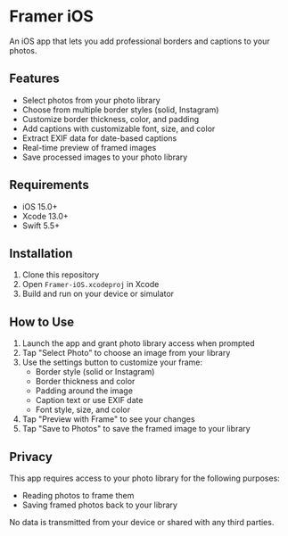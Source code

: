 # Framer iOS

An iOS app that lets you add professional borders and captions to your photos.

## Features

- Select photos from your photo library
- Choose from multiple border styles (solid, Instagram)
- Customize border thickness, color, and padding
- Add captions with customizable font, size, and color
- Extract EXIF data for date-based captions
- Real-time preview of framed images
- Save processed images to your photo library

## Requirements

- iOS 15.0+
- Xcode 13.0+
- Swift 5.5+

## Installation

1. Clone this repository
2. Open `Framer-iOS.xcodeproj` in Xcode
3. Build and run on your device or simulator

## How to Use

1. Launch the app and grant photo library access when prompted
2. Tap "Select Photo" to choose an image from your library
3. Use the settings button to customize your frame:
   - Border style (solid or Instagram)
   - Border thickness and color
   - Padding around the image
   - Caption text or use EXIF date
   - Font style, size, and color
4. Tap "Preview with Frame" to see your changes
5. Tap "Save to Photos" to save the framed image to your library

## Privacy

This app requires access to your photo library for the following purposes:
- Reading photos to frame them
- Saving framed photos back to your library

No data is transmitted from your device or shared with any third parties.